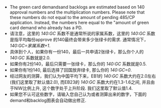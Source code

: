 * The green card demandsand backlogs are estimated based on 140 approval numbers and the multiplication numbers. Please note that these numbers do not equal to the amount of pending 485/CP application. Instead, the numbers here equal to the "amount of green card demand who already has a PD.
* 请注意，这里的 _140:GC_ 系数不是通常所说的家属系数，这里的 _140:GC_ 系数是指平均每份approve 的140最终会带来多少张绿卡的需求. 通常情况下，_140:GC=家属系数+1_. 
* 具体到个人，如果你有一份140，最后一共申请2张绿卡，那么你个人的 _140:GC_ 系数就是2.0. 
* 如果你有2份140，最后只需要一张绿卡，那么你的 _140:GC_ 系数就是0.5. 
* 如果你有1份140, 最后选择了回国放弃绿卡, 那么你的 _140:GC=0_. 
* 经过网友的测算，我们认为中国平均下来，EB1的 _140:GC_ 系数大约在2.0左右(我们这里取了默认值2.0), 而EB23的 _140:GC_ 系数大约在1.3-1.6之间, 并且由于NIW比例上升, 这个数字处于上升阶段. 我们这里取了默认值1.4.
* 如果您不认可这些数字，请输入您自己认为或者测算出来的数字，下面的demand和backlog图表会自动做出修正.